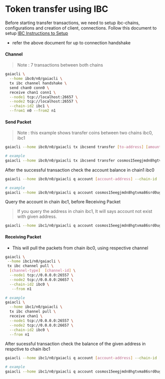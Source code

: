 # Token transfer using IBC

Before starting transfer transactions, we need to setup ibc-chains, configurations and creation of client, connections. Follow this document to setup [IBC Instructions to Setup](config.md)

- refer the above document for up to connection handshake

#### Channel

> Note : 7 transactions between both chains

```bash
gaiacli \
  --home ibc0/n0/gaiacli \
  tx ibc channel handshake \
  send chan0 conn0 \
  receive chan1 conn1 \
  --node1 tcp://localhost:26657 \
  --node2 tcp://localhost:26557 \
  --chain-id2 ibc1 \
  --from1 n0 --from2 n1
```

#### Send Packet
> Note : this example shows transfer coins between two chains ibc0, ibc1

```bash
gaiacli --home ibc0/n0/gaiacli tx ibcsend transfer [to-address] [amount] [channel-id] --from n0
```

```bash
# example
gaiacli --home ibc0/n0/gaiacli tx ibcsend transfer cosmos15eegjmdn8hgtvma86srd0ugax9tmxqrajt2x2a 1000stake chan0 --from n0
```

After the successful transaction check the account balance in chain1 ibc0
```bash
gaiacli --home ibc0/n0/gaiacli q account [account-address] --chain-id [chain-id]
```
```bash
# example
gaiacli --home ibc0/n0/gaiacli q account cosmos15eegjmdn8hgtvma86srd0ugax9tmxqrajt2x2a   --chain-id ibc0
```
Query the account in chain ibc1, before Receiving Packet
> If you query the address in chain ibc1, It will says account not exist with given address.
```bash
gaiacli --home ibc1/n0/gaiacli q account cosmos15eegjmdn8hgtvma86srd0ugax9tmxqrajt2x2a --chain-id ibc1
```

#### Receiving Packet
- This will pull the packets from chain ibc0, using respective channel

```bash
gaiacli \
 --home ibc1/n0/gaiacli \
 tx ibc channel pull \
  [channel-type]  [channel-id] \
  --node1 tcp://0.0.0.0:26557 \
  --node2 tcp://0.0.0.0:26657 \
  --chain-id2 ibc0 \
   --from n1 
```

```bash
# example
gaiacli \
  --home ibc1/n0/gaiacli \
  tx ibc channel pull \
  receive chan1 \
  --node1 tcp://0.0.0.0:26557 \
  --node2 tcp://0.0.0.0:26657 \
  --chain-id2 ibc0 \
  --from n1 
```

After sucessful transaction check the balance of the given address in respctive to chain ibc1
```bash
gaiacli --home ibc1/n0/gaiacli q account [account-address] --chain-id [chain-id]
```
```bash
# example
gaiacli --home ibc1/n0/gaiacli q account cosmos15eegjmdn8hgtvma86srd0ugax9tmxqrajt2x2a --chain-id ibc1
```
